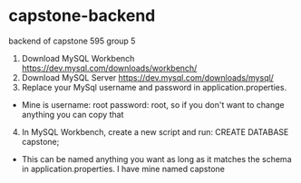 # capstone-backend
backend of capstone 595 group 5

1. Download MySQL Workbench https://dev.mysql.com/downloads/workbench/
2. Download MySQL Server https://dev.mysql.com/downloads/mysql/
3. Replace your MySql username and password in application.properties. 
  - Mine is username: root password: root, so if you don't want to change anything you can copy that
4. In MySQL Workbench, create a new script and run: CREATE DATABASE capstone;
  - This can be named anything you want as long as it matches the schema in application.properties. I have mine named capstone

